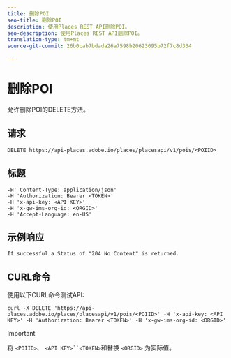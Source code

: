 ```yaml
---
title: 删除POI
seo-title: 删除POI
description: 使用Places REST API删除POI。
seo-description: 使用Places REST API删除POI。
translation-type: tm+mt
source-git-commit: 26b0cab7bdada26a7598b20623095b72f7c8d334

---
```



# 删除POI

允许删除POI的DELETE方法。

## 请求

```text
DELETE https://api-places.adobe.io/places/placesapi/v1/pois/<POIID>
```

## 标题

```text
-H' Content-Type: application/json'  
-H 'Authorization: Bearer <TOKEN>'  
-H 'x-api-key: <API KEY>'  
-H 'x-gw-ims-org-id: <ORGID>'  
-H 'Accept-Language: en-US'
```

## 示例响应

```text
If successful a Status of "204 No Content" is returned.
```

## CURL命令

使用以下CURL命令测试API:

```text
curl -X DELETE 'https://api-places.adobe.io/places/placesapi/v1/pois/<POIID>' -H 'x-api-key: <API KEY>' -H 'Authorization: Bearer <TOKEN>' -H 'x-gw-ims-org-id: <ORGID>'
```

>[!IMPORTANT]
>
>将 `<POIID>`、 `<API KEY>``<TOKEN>`和替换 `<ORGID>` 为实际值。

